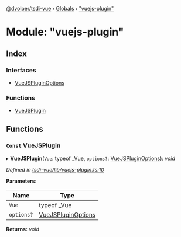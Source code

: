 [@dvolper/tsdi-vue](../README.md) › [Globals](../globals.md) › ["vuejs-plugin"](_vuejs_plugin_.md)

# Module: "vuejs-plugin"

## Index

### Interfaces

* [VueJSPluginOptions](../interfaces/_vuejs_plugin_.vuejspluginoptions.md)

### Functions

* [VueJSPlugin](_vuejs_plugin_.md#const-vuejsplugin)

## Functions

### `Const` VueJSPlugin

▸ **VueJSPlugin**(`Vue`: typeof _Vue, `options?`: [VueJSPluginOptions](../interfaces/_vuejs_plugin_.vuejspluginoptions.md)): *void*

*Defined in [tsdi-vue/lib/vuejs-plugin.ts:10](https://github.com/DavidVollmers/typescript-dependency-injection/blob/7e05792/packages/tsdi-vue/lib/vuejs-plugin.ts#L10)*

**Parameters:**

Name | Type |
------ | ------ |
`Vue` | typeof _Vue |
`options?` | [VueJSPluginOptions](../interfaces/_vuejs_plugin_.vuejspluginoptions.md) |

**Returns:** *void*
